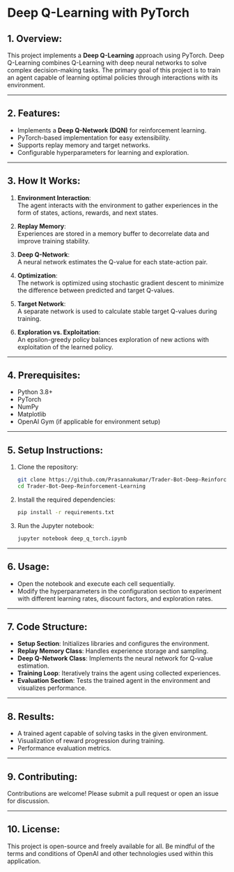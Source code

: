 # Deep Q-Learning with PyTorch

## 1. Overview:
This project implements a **Deep Q-Learning** approach using PyTorch. Deep Q-Learning combines Q-Learning with deep neural networks to solve complex decision-making tasks. The primary goal of this project is to train an agent capable of learning optimal policies through interactions with its environment.

---

## 2. Features:
- Implements a **Deep Q-Network (DQN)** for reinforcement learning.
- PyTorch-based implementation for easy extensibility.
- Supports replay memory and target networks.
- Configurable hyperparameters for learning and exploration.

---

## 3. How It Works:
1. **Environment Interaction**:  
   The agent interacts with the environment to gather experiences in the form of states, actions, rewards, and next states.
   
2. **Replay Memory**:  
   Experiences are stored in a memory buffer to decorrelate data and improve training stability.

3. **Deep Q-Network**:  
   A neural network estimates the Q-value for each state-action pair.

4. **Optimization**:  
   The network is optimized using stochastic gradient descent to minimize the difference between predicted and target Q-values.

5. **Target Network**:  
   A separate network is used to calculate stable target Q-values during training.

6. **Exploration vs. Exploitation**:  
   An epsilon-greedy policy balances exploration of new actions with exploitation of the learned policy.

---

## 4. Prerequisites:
- Python 3.8+
- PyTorch
- NumPy
- Matplotlib
- OpenAI Gym (if applicable for environment setup)

---

## 5. Setup Instructions:
1. Clone the repository:
   ```bash
   git clone https://github.com/Prasannakumar/Trader-Bot-Deep-Reinforcement-Learning.git
   cd Trader-Bot-Deep-Reinforcement-Learning
   ```
2. Install the required dependencies:
   ```bash
   pip install -r requirements.txt
   ```

3. Run the Jupyter notebook:
   ```bash
   jupyter notebook deep_q_torch.ipynb
   ```

---

## 6. Usage:
- Open the notebook and execute each cell sequentially.
- Modify the hyperparameters in the configuration section to experiment with different learning rates, discount factors, and exploration rates.

---

## 7. Code Structure:
- **Setup Section**: Initializes libraries and configures the environment.
- **Replay Memory Class**: Handles experience storage and sampling.
- **Deep Q-Network Class**: Implements the neural network for Q-value estimation.
- **Training Loop**: Iteratively trains the agent using collected experiences.
- **Evaluation Section**: Tests the trained agent in the environment and visualizes performance.

---

## 8. Results:
- A trained agent capable of solving tasks in the given environment.
- Visualization of reward progression during training.
- Performance evaluation metrics.

---

## 9. Contributing:
Contributions are welcome! Please submit a pull request or open an issue for discussion.

---

## 10. License:
This project is open-source and freely available for all. Be mindful of the terms and conditions of OpenAI and other technologies used within this application.
